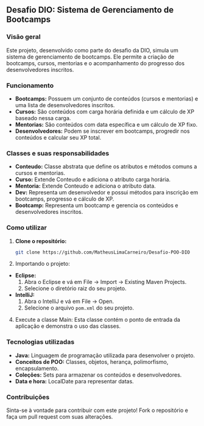 ## Desafio DIO: Sistema de Gerenciamento de Bootcamps

### Visão geral
Este projeto, desenvolvido como parte do desafio da DIO, simula um sistema de gerenciamento de bootcamps. Ele permite a criação de bootcamps, cursos, mentorias e o acompanhamento do progresso dos desenvolvedores inscritos.

### Funcionamento
* **Bootcamps:** Possuem um conjunto de conteúdos (cursos e mentorias) e uma lista de desenvolvedores inscritos.
* **Cursos:** São conteúdos com carga horária definida e um cálculo de XP baseado nessa carga.
* **Mentorias:** São conteúdos com data específica e um cálculo de XP fixo.
* **Desenvolvedores:** Podem se inscrever em bootcamps, progredir nos conteúdos e calcular seu XP total.

### Classes e suas responsabilidades
* **Conteudo:** Classe abstrata que define os atributos e métodos comuns a cursos e mentorias.
* **Curso:** Extende Conteudo e adiciona o atributo carga horária.
* **Mentoria:** Extende Conteudo e adiciona o atributo data.
* **Dev:** Representa um desenvolvedor e possui métodos para inscrição em bootcamps, progresso e cálculo de XP.
* **Bootcamp:** Representa um bootcamp e gerencia os conteúdos e desenvolvedores inscritos.

### Como utilizar
1. **Clone o repositório:**
   ```bash
   git clone https://github.com/MatheusLimaCarneiro/Desafio-POO-DIO

2. Importando o projeto:
* **Eclipse:**
    1. Abra o Eclipse e vá em File -> Import -> Existing Maven Projects.
    2. Selecione o diretório raiz do seu projeto.
* **IntelliJ:**
    1. Abra o IntelliJ e vá em File -> Open.
    2. Selecione o arquivo `pom.xml` do seu projeto.

4. Execute a classe Main:
 Esta classe contém o ponto de entrada da aplicação e demonstra o uso das classes.

### Tecnologias utilizadas
* **Java:** Linguagem de programação utilizada para desenvolver o projeto.
* **Conceitos de POO:** Classes, objetos, herança, polimorfismo, encapsulamento.
* **Coleções:** Sets para armazenar os conteúdos e desenvolvedores.
* **Data e hora:** LocalDate para representar datas.

### Contribuições
Sinta-se à vontade para contribuir com este projeto! Fork o repositório e faça um pull request com suas alterações.
